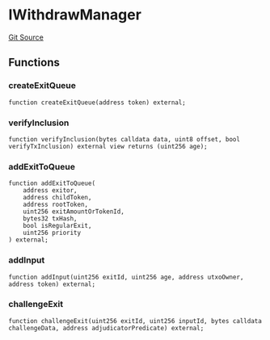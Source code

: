 # IWithdrawManager
[Git Source](https://github.com/maticnetwork/contracts/blob/155f729fd8db0676297384375468d4d45b8aa44e/contracts/root/withdrawManager/IWithdrawManager.sol)


## Functions
### createExitQueue


```solidity
function createExitQueue(address token) external;
```

### verifyInclusion


```solidity
function verifyInclusion(bytes calldata data, uint8 offset, bool verifyTxInclusion) external view returns (uint256 age);
```

### addExitToQueue


```solidity
function addExitToQueue(
    address exitor,
    address childToken,
    address rootToken,
    uint256 exitAmountOrTokenId,
    bytes32 txHash,
    bool isRegularExit,
    uint256 priority
) external;
```

### addInput


```solidity
function addInput(uint256 exitId, uint256 age, address utxoOwner, address token) external;
```

### challengeExit


```solidity
function challengeExit(uint256 exitId, uint256 inputId, bytes calldata challengeData, address adjudicatorPredicate) external;
```

